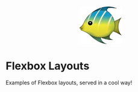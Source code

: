 <p align="center">
    <img src="https://github.com/itsrennyman/flex-layouts/raw/main/public/favicon.png" height="100">
<p>

# Flexbox Layouts

Examples of Flexbox layouts, served in a cool way!
